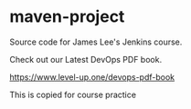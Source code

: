 # maven-project
Source code for James Lee's Jenkins course.

Check out our Latest DevOps PDF book.

https://www.level-up.one/devops-pdf-book

This is copied for course practice
